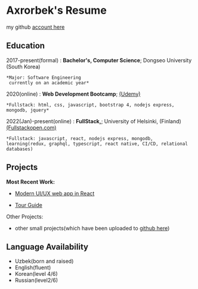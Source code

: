 # Axrorbek's Resume
my github [account here](github.com/akhrrbk)

Education
---------

2017-present(formal)
:   **Bachelor's, Computer Science**; Dongseo University (South Korea)

    *Major: Software Engineering
     currently on an academic year*

2020(online)
:   **Web Development Bootcamp**; [(Udemy)](https://www.udemy.com/course/the-web-developer-bootcamp/)

    *Fullstack: html, css, javascript, bootstrap 4, nodejs express, mongodb, jquery*

2022(Jan)-present(online)
:   **FullStack,**; University of Helsinki, (Finland) [(Fullstackopen.com)](https://fullstackopen.com/en/#course-contents)

    *Fullstack: javascript, react, nodejs express, mongodb, 
    learning(redux, graphql, typescript, react native, CI/CD, relational databases)

Projects
----------

**Most Recent Work:**

* [Modern UI/UX web app in React](https://github.com/akhrrbk/modern-ui-ux-2-of-30)

* [Tour Guide](https://github.com/akhrrbk/mern-single-page-app-one)

Other Projects:

* other small projects(which have been uploaded to [github here](https://github.com/akhrrbk?tab=repositories))

Language Availability
----------
* Uzbek(born and raised)
* English(fluent)
* Korean(level 4/6)
* Russian(level2/6)
